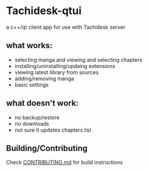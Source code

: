 # Tachidesk-qtui
a c++/qt client app for use with Tachidesk server

## what works:
- selecting manga and viewing and selecting chapters
- installing/uninstalling/updaing extensions
- viewing latest library from sources
- adding/removing manga
- basic settings

## what doesn't work:
- no backup/restore
- no downloads
- not sure it updates chapters list

## Building/Contributing
Check [CONTRIBUTING.md](./CONTRIBUTING.md) for build instructions
